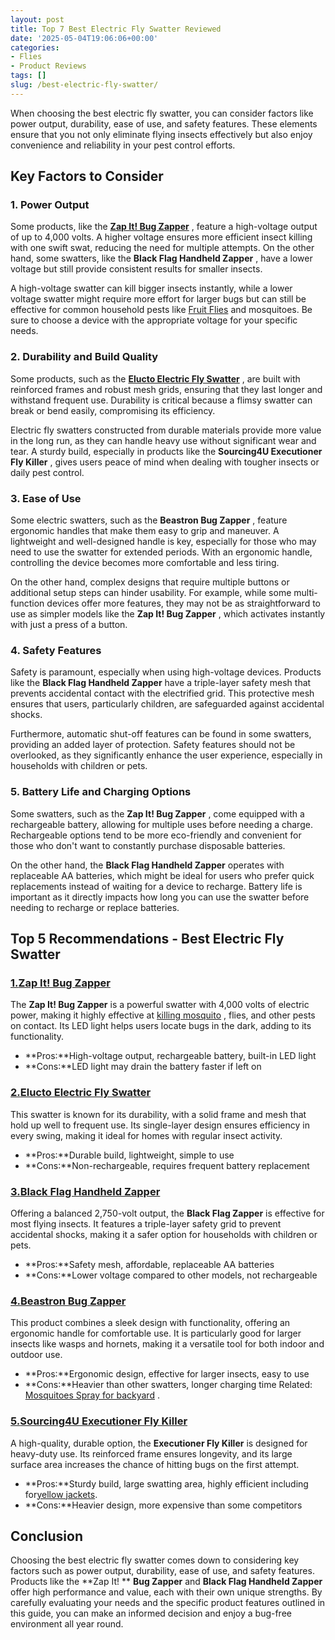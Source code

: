 ```yaml
---
layout: post
title: Top 7 Best Electric Fly Swatter Reviewed
date: '2025-05-04T19:06:06+00:00'
categories:
- Flies
- Product Reviews
tags: []
slug: /best-electric-fly-swatter/
---
```


When choosing the best electric fly swatter, you can consider factors like power output, durability, ease of use, and safety features. These elements ensure that you not only eliminate flying insects effectively but also enjoy convenience and reliability in your pest control efforts.
## Key Factors to Consider
### 1. Power Output
Some products, like the
[**Zap It! Bug Zapper**](https://www.amazon.com/dp/B0859Q3DQ2/?tag=p-policy-20)
, feature a high-voltage output of up to 4,000 volts. A higher voltage ensures more efficient insect killing with one swift swat, reducing the need for multiple attempts. On the other hand, some swatters, like the
**Black Flag Handheld Zapper**
, have a lower voltage but still provide consistent results for smaller insects.

A high-voltage swatter can kill bigger insects instantly, while a lower voltage swatter might require more effort for larger bugs but can still be effective for common household pests like
[Fruit Flies](https://entomology.ca.uky.edu/ef621)
and mosquitoes. Be sure to choose a device with the appropriate voltage for your specific needs.
### 2. Durability and Build Quality
Some products, such as the
[**Elucto Electric Fly Swatter**](https://www.amazon.com/dp/B01F3N8A4Q/?tag=p-policy-20)
, are built with reinforced frames and robust mesh grids, ensuring that they last longer and withstand frequent use. Durability is critical because a flimsy swatter can break or bend easily, compromising its efficiency.

Electric fly swatters constructed from durable materials provide more value in the long run, as they can handle heavy use without significant wear and tear. A sturdy build, especially in products like the
**Sourcing4U Executioner Fly Killer**
, gives users peace of mind when dealing with tougher insects or daily pest control.
### 3. Ease of Use
Some electric swatters, such as the
**Beastron Bug Zapper**
, feature ergonomic handles that make them easy to grip and maneuver. A lightweight and well-designed handle is key, especially for those who may need to use the swatter for extended periods. With an ergonomic handle, controlling the device becomes more comfortable and less tiring.

On the other hand, complex designs that require multiple buttons or additional setup steps can hinder usability. For example, while some multi-function devices offer more features, they may not be as straightforward to use as simpler models like the
**Zap It! Bug Zapper**
, which activates instantly with just a press of a button.
### 4. Safety Features
Safety is paramount, especially when using high-voltage devices. Products like the
**Black Flag Handheld Zapper**
have a triple-layer safety mesh that prevents accidental contact with the electrified grid. This protective mesh ensures that users, particularly children, are safeguarded against accidental shocks.

Furthermore, automatic shut-off features can be found in some swatters, providing an added layer of protection. Safety features should not be overlooked, as they significantly enhance the user experience, especially in households with children or pets.
### 5. Battery Life and Charging Options
Some swatters, such as the
**Zap It! Bug Zapper**
, come equipped with a rechargeable battery, allowing for multiple uses before needing a charge. Rechargeable options tend to be more eco-friendly and convenient for those who don't want to constantly purchase disposable batteries.

On the other hand, the
**Black Flag Handheld Zapper**
operates with replaceable AA batteries, which might be ideal for users who prefer quick replacements instead of waiting for a device to recharge. Battery life is important as it directly impacts how long you can use the swatter before needing to recharge or replace batteries.
## Top 5 Recommendations - Best Electric Fly Swatter
### [1.**Zap It! Bug Zapper**](https://www.amazon.com/dp/B0859Q3DQ2/?tag=p-policy-20)
The
**Zap It! Bug Zapper**
is a powerful swatter with 4,000 volts of electric power, making it highly effective at
[killing mosquito](https://pestpolicy.com/best-mosquito-trap/)
, flies, and other pests on contact. Its LED light helps users locate bugs in the dark, adding to its functionality.
- **Pros:**High-voltage output, rechargeable battery, built-in LED light
- **Cons:**LED light may drain the battery faster if left on
### [2.**Elucto Electric Fly Swatter**](https://www.amazon.com/dp/B01F3N8A4Q/?tag=p-policy-20)
This swatter is known for its durability, with a solid frame and mesh that hold up well to frequent use. Its single-layer design ensures efficiency in every swing, making it ideal for homes with regular insect activity.
- **Pros:**Durable build, lightweight, simple to use
- **Cons:**Non-rechargeable, requires frequent battery replacement
### [3.**Black Flag Handheld Zapper**](https://www.amazon.com/dp/B07N2K9KYT/?tag=p-policy-20)
Offering a balanced 2,750-volt output, the
**Black Flag Zapper**
is effective for most flying insects. It features a triple-layer safety grid to prevent accidental shocks, making it a safer option for households with children or pets.
- **Pros:**Safety mesh, affordable, replaceable AA batteries
- **Cons:**Lower voltage compared to other models, not rechargeable
### [4.**Beastron Bug Zapper**](https://www.amazon.com/dp/B073BX345P/?tag=p-policy-20)
This product combines a sleek design with functionality, offering an ergonomic handle for comfortable use. It is particularly good for larger insects like wasps and hornets, making it a versatile tool for both indoor and outdoor use.
- **Pros:**Ergonomic design, effective for larger insects, easy to use
- **Cons:**Heavier than other swatters, longer charging time
Related:
[Mosquitoes Spray for backyard](https://pestpolicy.com/best-mosquito-yard-spray/)
.
### [5.**Sourcing4U Executioner Fly Killer**](https://www.amazon.com/dp/B000MU2MJA/?tag=p-policy-20)
A high-quality, durable option, the
**Executioner Fly Killer**
is designed for heavy-duty use. Its reinforced frame ensures longevity, and its large surface area increases the chance of hitting bugs on the first attempt.
- **Pros:**Sturdy build, large swatting area, highly efficient including for[yellow jackets](https://pestpolicy.com/best-spray-for-yellow-jackets/).
- **Cons:**Heavier design, more expensive than some competitors
## Conclusion
Choosing the best electric fly swatter comes down to considering key factors such as power output, durability, ease of use, and safety features. Products like the
**Zap It! **
**Bug Zapper**
and
**Black Flag Handheld Zapper**
offer high performance and value, each with their own unique strengths. By carefully evaluating your needs and the specific product features outlined in this guide, you can make an informed decision and enjoy a bug-free environment all year round.

